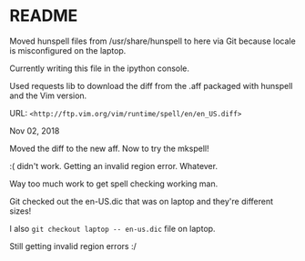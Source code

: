 # README

Moved hunspell files from /usr/share/hunspell to here via Git because locale
is misconfigured on the laptop.

Currently writing this file in the ipython console.

Used requests lib to download the diff from the .aff packaged with hunspell
and the Vim version.

URL:
    `<http://ftp.vim.org/vim/runtime/spell/en/en_US.diff>`

Nov 02, 2018

Moved the diff to the new aff. Now to try the mkspell!

:( didn't work. Getting an invalid region error. Whatever.

Way too much work to get spell checking working man.

Git checked out the en-US.dic that was on laptop and they're different sizes!

I also `git checkout laptop -- en-us.dic` file on laptop.

Still getting invalid region errors :/
